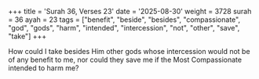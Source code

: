 +++
title = 'Surah 36, Verses 23'
date = '2025-08-30'
weight = 3728
surah = 36
ayah = 23
tags = ["benefit", "beside", "besides", "compassionate", "god", "gods", "harm", "intended", "intercession", "not", "other", "save", "take"]
+++

How could I take besides Him other gods whose intercession would not be of any benefit to me, nor could they save me if the Most Compassionate intended to harm me?